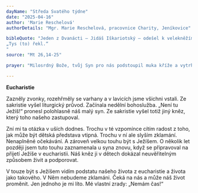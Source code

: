 ```yaml
---
dayName: "Středa Svatého týdne"
date: "2025-04-16"
author: 'Marie Reschelová'
authorDetails: "Mgr. Marie Reschelová, pracovnice Charity, Jeníkovice"

bibleQuote: "Jeden z Dvanácti – Jidáš Iškariotský – odešel k velekněžím a zeptal se jich: „Co mi dáte, když vám ho zradím?“ Oni s ním smluvili třicet stříbrných. Od té chvíle hledal vhodnou příležitost, aby ho zradil. První den o svátcích nekvašeného chleba přistoupili učedníci k Ježíšovi s otázkou: „Kde chceš, abychom ti připravili velikonoční večeři?“ On řekl: „Jděte do města k jistému (člověku) a vyřiďte mu, že Mistr vzkazuje: Můj čas je blízko; budu u tebe se svými učedníky slavit velikonoční večeři.“ Učedníci udělali, jak jim Ježíš nařídil, a připravili velikonočního beránka. Když nastal večer, zaujal místo u stolu s Dvanácti. Při jídle jim řekl: „Amen, pravím vám: Jeden z vás mě zradí.“ Velmi se zarmoutili a začali mu říkat jeden přes druhého: „Jsem to snad já, Pane?“ Odpověděl: „Kdo si se mnou namáčí rukou v míse, ten mě zradí. Syn člověka sice odchází, jak je o něm psáno, ale běda tomu člověku, který Syna člověka zradí. Pro toho člověka by bylo lépe, kdyby se nebyl narodil.“ Také Jidáš, který ho chtěl zradit, se zeptal: „Jsem to snad já, Mistře?“ Odpověděl mu:
„Tys (to) řekl.“
"
source: "Mt 26,14-25"

prayer: "Milosrdný Bože, tvůj Syn pro nás podstoupil muka kříže a vytrhl nás z moci nepřítele; prosíme tě, naplň nás svou milostí a doveď nás až ke slávě vzkříšení, aby se na nás dovršilo dílo vykoupení. Skrze tvého Syna Ježíše Krista, našeho Pána, neboť on s tebou v jednotě Ducha Svatého žije a kraluje po všechny věky věků. Amen."

---
```


**Eucharistie**

Zazněly zvonky, rozehřměly se varhany a v lavicích jsme všichni vstali. Ze sakristie vyšel liturgický průvod. Začínala nedělní bohoslužba. „Není tu Ježíš!“ pronesl polohlasně náš malý syn. Ze sakristie vyšel totiž jiný kněz, který toho našeho zastupoval.

Zní mi ta otázka v uších dodnes. Trochu v té vzpomínce cítím radost z toho, jak může být dětská představa vtipná. Trochu v ní ale slyším zklamání. Nenaplněné očekávání. A zároveň velkou touhu být s Ježíšem. O několik let později jsem tuto touhu zaznamenala u syna znovu, když se připravoval na přijetí Ježíše v eucharistii. Náš kněz ji v dětech dokázal neuvěřitelným způsobem živit a podporovat.

V touze být s Ježíšem vidím podstatu našeho života z eucharistie a života jako takového. V Něm nebudeme zklamáni. Čeká na nás a může náš život proměnit. Jen jednoho je mi líto. Mé vlastní zrady: „Nemám čas!“

